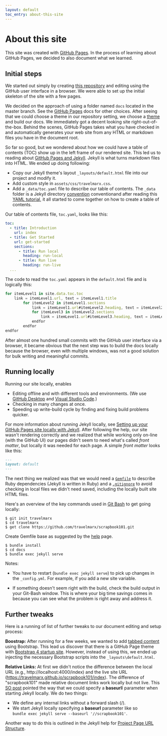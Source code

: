 ```yaml
---
layout: default
toc_entry: about-this-site
---
```

# About this site

This site was created with [GitHub Pages][ghp]. In the process of learning about GitHub Pages, we decided to also document what we learned.

## Initial steps

We started out simply by creating [this repository][this] and editing using the GitHub user interface in a browser. We were able to set up the initial skeleton of the site with a few pages. 

We decided on the approach of using a folder named `docs` located in the master branch. See the [GitHub Pages][ghppub] docs for other choices. After seeing that we could choose a theme in our repository setting, we choose a [theme][ghptheme] and build our docs. We immediately got a decent looking site right-out-of-the-box. Behind the scenes, GitHub Pages takes what you have checked in and automatically generates your web site from any HTML or markdown files you have in the document root.

So far so good, but we wondered about how we could have a table of contents (TOC) show up in the left frame of our rendered site. This led us to reading about [GitHub Pages and Jekyll][ghpjek]. Jekyll is what turns markdown files into HTML. We ended up doing following:

* Copy our Jekyll theme's layout `_layouts/default.html` file into our project and modify it.
* Add custom style in `assets/css/travelmarx.css`.
* Add a `_data/toc.yaml` file to describe our table of contents. The `_data` folder is a Jekyll directory [convention][jek2] conventionand after reading this [YAML tutorial][yamltut], it all started to come together on how to create a table of contents.

Our table of contents file, `toc.yaml`, looks like this:

```yaml
toc:
  - title: Introduction
    url: index
  - title: Get Started
    url: get-started
    sections:
      - title: Run local
        heading: run-local
      - title: Run live
        heading: run-live
  ...
```

The code to read the `toc.yaml` appears in the `default.html` file and is logically this:

```javascript
for itemLevel1 in site.data.toc.toc
    link = itemLevel1.url, text = itemLevel1.title
        for itemLevel2 in itemLevel1.sections
            link = itemLevel1.url#itemLevel2.heading, text = itemLevel2.title
            for itemLevel3 in itemLevel2.sections
                link = itemLevel1.url#itemLevel3.heading, text = itemLevel3.title
            endfor
        endfor
endfor
```

After almost one hundred small commits with the GitHub user interface via a browser, it became obvious that the next step was to build the docs locally because the browser, even with multiple windows, was not a good solution for bulk writing and meaningful commits.

## Running locally

Running our site locally, enables

* Editing offline and with different tools and environments. (We use [GitHub Desktop][desktop] and [Visual Studio Code][vscode].)
* Checking in many changes at once.
* Speeding up write-build cycle by finding and fixing build problems quicker.

For more information about running Jekyll locally, see [Setting up your GitHub Pages site locally with Jekyll][ghpjekloc]. After following the help, our site wasn't rendering correctly and we realized that while working only on-line (with the GitHub UI) our pages didn't seem to need what's called *front matter*, but locally it was needed for each page. A simple *front matter* looks like this:

```md
---
layout: default
---
```
The next thing we realized was that we would need a [`Gemfile`][gemfile] to describe Ruby dependencies (Jekyll is written in Ruby) and a [`.gitignore`][gitignore] to avoid checking in local files we didn't need saved, including the locally built site HTML files. 

Here's an overview of the key commands used in [Git Bash][gitbash] to get going locally:

```bsh
$ git init travelmarx
$ cd travelmarx
$ get clone https://github.com/travelmarx/scrapbook101.git
```
Create Gemfile base as suggested by the [help][ghpjekloc] page.

```bsh
$ bundle install
$ cd docs
$ bundle exec jekyll serve
```

Notes:

* You have to restart (`bundle exec jekyll serve`) to pick up changes in the `_config.yml`. For example, if you add a new site variable.

* If something doesn't seem right with the build, check the build output in your Git-Bash window. This is where your big time savings comes in because you can see what the problem is right away and address it.

## Further tweaks

Here is a running of list of further tweaks to our document editing and setup process:

**Boostrap:** After running for a few weeks, we wanted to add [tabbed content][tabs] using Bootstrap. This lead us discover that there is a GitHub Page theme with [Bootstrap 4 startup site][bootstraptheme]. However, instead of using this, we ended up injecting the necessary Bootstrap scripts into the `_layouts\default.html`.

**Relative Links:** At first we didn't notice the difference between the local URL (e.g., http://localhost:4000/index) and the live site URL (https://travelmarx.github.io/scrapbook101/index). The difference of "scrapbook101" made relative document links work locally but not live. This [SO post][sopost] pointed the way that we could specify a **baseurl**I parameter when starting Jekyll locally. We do two things:

  - We define any internal links without a forward slash (/).
  - We start Jekyll locally specifying a **baseurl** parameter like so <br/> `bundle exec jekyll serve --baseurl '//scrapbook101'`.

Another way to do this is outlined in the Jekyll help for [Project Page URL Structure][jekyllhelp].

[ghp]: https://pages.github.com/
[ghppub]: https://help.github.com/articles/configuring-a-publishing-source-for-github-pages/
[ghptheme]: https://help.github.com/articles/adding-a-jekyll-theme-to-your-github-pages-site/
[ghpjek]: https://help.github.com/articles/about-github-pages-and-jekyll/
[ghpjekloc]: https://help.github.com/articles/setting-up-your-github-pages-site-locally-with-jekyll/
[this]: https://github.com/travelmarx/scrapbook101
[jek]: https://jekyllrb.com/
[jek2]: https://jekyllrb.com/docs/structure/
[yamltut]: https://idratherbewriting.com/documentation-theme-jekyll/mydoc_yaml_tutorial.html
[gitbash]: https://gitforwindows.org/
[desktop]: https://desktop.github.com/
[vscode]: https://code.visualstudio.com/
[tabs]: https://getbootstrap.com/docs/4.0/components/navs/#tabs
[bootstraptheme]: https://nicolas-van.github.io/bootstrap-4-github-pages/
[sopost]: https://stackoverflow.com/questions/16316311/github-pages-and-relative-paths
[jekyllhelp]: https://jekyllrb.com/docs/github-pages/#project-page-url-structure
[gemfile]: https://github.com/travelmarx/scrapbook101/blob/master/Gemfile
[gitignore]: https://github.com/travelmarx/scrapbook101/blob/master/.gitignore